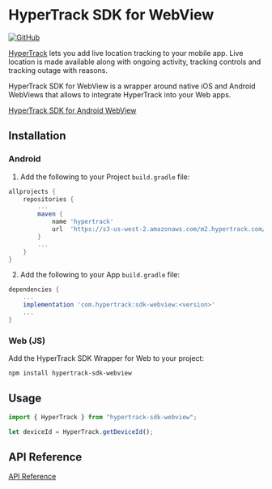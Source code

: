 # HyperTrack SDK for WebView

[![GitHub](https://img.shields.io/github/license/hypertrack/sdk-react-native?color=orange)](./LICENSE)

[HyperTrack](https://www.hypertrack.com) lets you add live location tracking to your mobile app. Live location is made available along with ongoing activity, tracking controls and tracking outage with reasons.

HyperTrack SDK for WebView is a wrapper around native iOS and Android WebViews that allows to integrate HyperTrack into your Web apps.

[HyperTrack SDK for Android WebView](./android/)

## Installation

### Android

1. Add the following to your Project `build.gradle` file:

```groovy
allprojects {
    repositories {
        ...
        maven {
            name 'hypertrack'
            url  'https://s3-us-west-2.amazonaws.com/m2.hypertrack.com/'
        }
        ...
    }
}
```

2. Add the following to your App `build.gradle` file:

```groovy
dependencies {
    ...
    implementation 'com.hypertrack:sdk-webview:<version>'
    ...
}
```

### Web (JS)

Add the HyperTrack SDK Wrapper for Web to your project:

```bash
npm install hypertrack-sdk-webview
```

## Usage

```js
import { HyperTrack } from "hypertrack-sdk-webview";

let deviceId = HyperTrack.getDeviceId();
```

## API Reference

[API Reference](https://hypertrack.github.io/sdk-webview/)

